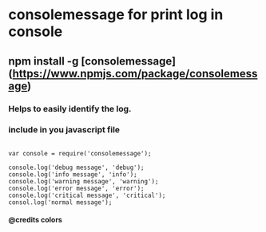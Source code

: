 # consolemessage for print log in console

## npm install -g [consolemessage] (https://www.npmjs.com/package/consolemessage)

### Helps to easily identify the log.

### include in you javascript file
```

var console = require('consolemessage');

console.log('debug message', 'debug');
console.log('info message', 'info');
console.log('warning message', 'warning');
console.log('error message', 'error');
console.log('critical message', 'critical');
consol.log('normal message');
```


#### @credits colors 
